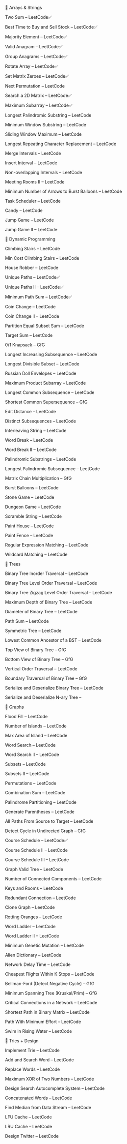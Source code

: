 🔹 Arrays & Strings

Two Sum – LeetCode✅

Best Time to Buy and Sell Stock – LeetCode✅

Majority Element – LeetCode✅

Valid Anagram – LeetCode✅

Group Anagrams – LeetCode✅

Rotate Array – LeetCode✅

Set Matrix Zeroes – LeetCode✅

Next Permutation – LeetCode

Search a 2D Matrix – LeetCode✅

Maximum Subarray – LeetCode✅

Longest Palindromic Substring – LeetCode

Minimum Window Substring – LeetCode

Sliding Window Maximum – LeetCode

Longest Repeating Character Replacement – LeetCode

Merge Intervals – LeetCode

Insert Interval – LeetCode

Non-overlapping Intervals – LeetCode

Meeting Rooms II – LeetCode

Minimum Number of Arrows to Burst Balloons – LeetCode

Task Scheduler – LeetCode

Candy – LeetCode

Jump Game – LeetCode

Jump Game II – LeetCode






🔹 Dynamic Programming

Climbing Stairs – LeetCode

Min Cost Climbing Stairs – LeetCode

House Robber – LeetCode

Unique Paths – LeetCode✅

Unique Paths II – LeetCode✅

Minimum Path Sum – LeetCode✅

Coin Change – LeetCode

Coin Change II – LeetCode

Partition Equal Subset Sum – LeetCode

Target Sum – LeetCode

0/1 Knapsack – GfG

Longest Increasing Subsequence – LeetCode

Longest Divisible Subset – LeetCode

Russian Doll Envelopes – LeetCode

Maximum Product Subarray – LeetCode

Longest Common Subsequence – LeetCode

Shortest Common Supersequence – GfG

Edit Distance – LeetCode

Distinct Subsequences – LeetCode

Interleaving String – LeetCode

Word Break – LeetCode

Word Break II – LeetCode

Palindromic Substrings – LeetCode

Longest Palindromic Subsequence – LeetCode

Matrix Chain Multiplication – GfG

Burst Balloons – LeetCode

Stone Game – LeetCode

Dungeon Game – LeetCode

Scramble String – LeetCode

Paint House – LeetCode

Paint Fence – LeetCode

Regular Expression Matching – LeetCode

Wildcard Matching – LeetCode






🔹 Trees

Binary Tree Inorder Traversal – LeetCode

Binary Tree Level Order Traversal – LeetCode

Binary Tree Zigzag Level Order Traversal – LeetCode

Maximum Depth of Binary Tree – LeetCode

Diameter of Binary Tree – LeetCode

Path Sum – LeetCode

Symmetric Tree – LeetCode

Lowest Common Ancestor of a BST – LeetCode

Top View of Binary Tree – GfG

Bottom View of Binary Tree – GfG

Vertical Order Traversal – LeetCode

Boundary Traversal of Binary Tree – GfG

Serialize and Deserialize Binary Tree – LeetCode

Serialize and Deserialize N-ary Tree – 





🔹 Graphs

Flood Fill – LeetCode

Number of Islands – LeetCode

Max Area of Island – LeetCode

Word Search – LeetCode

Word Search II – LeetCode

Subsets – LeetCode

Subsets II – LeetCode

Permutations – LeetCode

Combination Sum – LeetCode

Palindrome Partitioning – LeetCode

Generate Parentheses – LeetCode

All Paths From Source to Target – LeetCode

Detect Cycle in Undirected Graph – GfG

Course Schedule – LeetCode✅

Course Schedule II – LeetCode

Course Schedule III – LeetCode

Graph Valid Tree – LeetCode

Number of Connected Components – LeetCode

Keys and Rooms – LeetCode

Redundant Connection – LeetCode

Clone Graph – LeetCode

Rotting Oranges – LeetCode

Word Ladder – LeetCode

Word Ladder II – LeetCode

Minimum Genetic Mutation – LeetCode

Alien Dictionary – LeetCode

Network Delay Time – LeetCode

Cheapest Flights Within K Stops – LeetCode

Bellman-Ford (Detect Negative Cycle) – GfG

Minimum Spanning Tree (Kruskal/Prim) – GfG

Critical Connections in a Network – LeetCode

Shortest Path in Binary Matrix – LeetCode

Path With Minimum Effort – LeetCode

Swim in Rising Water – LeetCode






🔹 Tries + Design

Implement Trie – LeetCode

Add and Search Word – LeetCode

Replace Words – LeetCode

Maximum XOR of Two Numbers – LeetCode

Design Search Autocomplete System – LeetCode

Concatenated Words – LeetCode

Find Median from Data Stream – LeetCode

LFU Cache – LeetCode

LRU Cache – LeetCode

Design Twitter – LeetCode